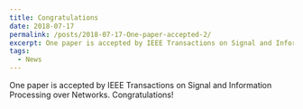 ```yaml
---
title: Congratulations
date: 2018-07-17
permalink: /posts/2018-07-17-One-paper-accepted-2/
excerpt: One paper is accepted by IEEE Transactions on Signal and Information Processing over Networks. Congratulations!
tags:
  - News
---
```


One paper is accepted by IEEE Transactions on Signal and Information Processing over Networks. Congratulations!